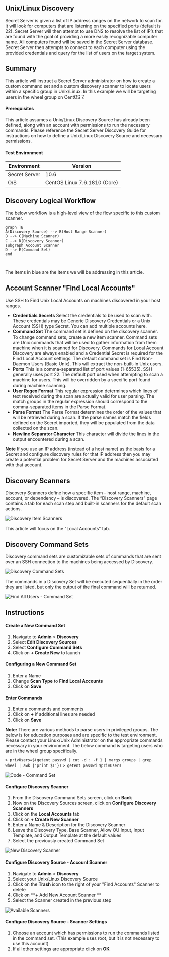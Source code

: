 ## Unix/Linux Discovery 

Secret Server is given a list of IP address ranges on the network to scan for. It will look for computers that are listening on the specified ports (default is 22). Secret Server will then attempt to use DNS to resolve the list of IP’s that are found with the goal of providing a more easily recognizable computer name. All computers found will be saved in the Secret Server database. Secret Server then attempts to connect to each computer using the provided credentials and query for the list of users on the target system.

## Summary
This article will instruct a Secret Server administrator on how to create a custom command set and a custom discovery scanner to locate users within a specific group in Unix/Linux. In this example we will be targeting users in the wheel group on CentOS 7.

#### Prerequisites
This article assumes a Unix/Linux Discovery Source has already been defined, along with an account with permissions to run the necessary commands. Please reference the Secret Server Discovery Guide for instructions on how to define a Unix/Linux Discovery Source and necessary permissions. 

#### Test Environment
| Environment |Version  |
|--|--|
|Secret Server| 10.6 |
|O/S| CentOS Linux 7.6.1810 (Core)|



## Discovery Logical Workflow
The below workflow is a high-level view of the flow specific to this custom scanner.

```mermaid
graph TB
A(Discovery Source) --> B(Host Range Scanner)
B --> C(Machine Scanner)
C --> D(Discovery Scanner)
subgraph Account Scanner
D --> E(Command Set)
end



```
The items in blue are the items we will be addressing in this article. 


## Account Scanner "Find Local Accounts"
Use SSH to Find Unix Local Accounts on machines discovered in your host ranges. 
- **Credentials Secrets** Select the credentials to be used to scan with. These credentials may be Generic Discovery Credentials or a Unix Account (SSH) type Secret. You can add multiple accounts here. 
- **Command Set** The command set is defined on the discovery scanner. To change command sets, create a new item scanner. Command sets are Unix commands that will be used to gather information from them machine when it is scanned for Discovery. Commands for Local Account Discovery are always enabled and a Credential Secret is required for the Find Local Account settings. The default command set is Find Non-Daemon Users (Basic Unix). This will extract the non-built-in Unix users. 
- **Ports** This is a comma-separated list of port values (1-65535). SSH generally uses port 22. The default port used when attempting to scan a machine for users. This will be overridden by a specific port found during machine scanning. 
- **User Regex Format** This regular expression determines which lines of text received during the scan are actually valid for user parsing. The match groups in the regular expression should correspond to the comma-separated items in the Parse Format. 
- **Parse Format** The Parse Format determines the order of the values that will be retrieved during a scan. If the parse names match the fields defined on the Secret imported, they will be populated from the data collected on the scan. 
- **Newline Separator Character** This character will divide the lines in the output encountered during a scan. 

**Note** If you use an IP address (instead of a host name) as the basis for a Secret and configure discovery rules for that IP address then you may create a potential problem for Secret Server and the machines associated with that account.

## Discovery Scanners

Discovery Scanners define how a specific item – host range, machine, account, or dependency – is discovered. The “Discovery Scanners” page contains a tab for each scan step and built-in scanners for the default scan actions.

![Discovery Item Scanners](fgdfg)

This article will focus on the "Local Accounts" tab.




## Discovery Command Sets
Discovery command sets are customizable sets of commands that are sent over an SSH connection to the machines being accessed by Discovery. 

![Discovery Command Sets](dfd)

The commands in a Discovery Set will be executed sequentially in the order they are listed, but only the output of the final command will be returned. 

![Find All Users - Command Set](df)


## Instructions

#### Create a New Command Set

 1. Navigate to **Admin** > **Discovery** 
 2. Select **Edit Discovery Sources**
 3. Select **Configure Command Sets**
 4. Click on **+ Create New** to launch

#### Configuring a New Command Set

 1. Enter a Name 
 2. Change **Scan Type** to **Find Local Accounts**
 3. Click on **Save**

#### Enter Commands

 1. Enter a commands and comments
 2. Click on **+** if additional lines are needed
 3. Click on **Save** 

**Note:** There are various methods to parse users in privileged groups. The below is for education purposes and are specific to the test environment. Please contact your Linux/Unix Administrator on the appropriate commands necessary in your environment. The below command is targeting users who are in the wheel group specifically.

`> privUsers=$(getent passwd | cut -d : -f 1 | xargs groups | grep wheel | awk {'print $1'})`
`> getent passwd $privUsers` 

![Code - Command Set](d)
  
 #### Configure Discovery Scanner

 1. From the Discovery Command Sets screen, click on **Back**
 2. Now on the Discovery Sources screen, click on **Configure Discovery Scanners**
 3. Click on the **Local Accounts** tab
 4. Click on **+ Create New Scanner**
 5. Enter a Name & Description for the Discovery Scanner
 6. Leave the Discovery Type, Base Scanner, Allow OU Input, Input Template, and Output Template at the default values
 7. Select the previously created Command Set 

![New Discovery Scanner](asdf)


#### Configure Discovery Source - Account Scanner

 1. Navigate to **Admin** > **Discovery** 
 2. Select your Unix/Linux Discovery Source
 3. Click on the **Trash** icon to the right of your "Find Accounts" Scanner to delete
 4. Click on **+ Add New Account Scanner **
 5. Select the Scanner created in the previous step

![Available Scanners](sdf)

#### Configure Discovery Source - Scanner Settings

 1. Choose an account which has permissions to run the commands listed in the command set. (This example uses root, but it is not necessary to use this account)
 2. If all other settings are appropriate click on **OK**

